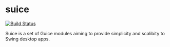 # suice

[![Build Status](https://travis-ci.com/gzougianos/suice.svg?token=RPL2mFZzxw8dqRziSkpP&branch=main)](https://travis-ci.com/gzougianos/suice)

Suice is a set of Guice modules aiming to provide simplicity and scalibity to Swing desktop apps.
